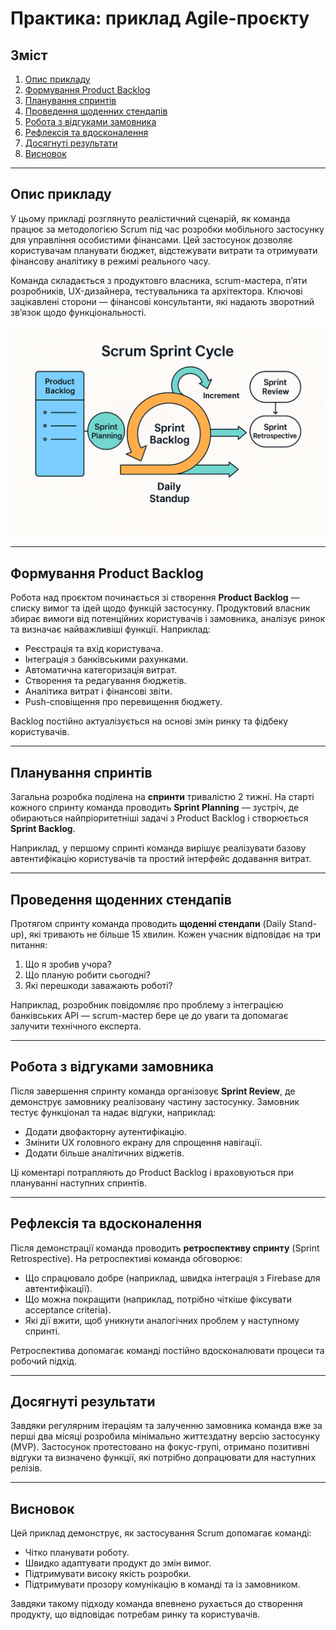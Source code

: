 # Практика: приклад Agile-проєкту

## Зміст

1. [Опис прикладу](#опис-прикладу)
2. [Формування Product Backlog](#формування-product-backlog)
3. [Планування спринтів](#планування-спринтів)
4. [Проведення щоденних стендапів](#проведення-щоденних-стендапів)
5. [Робота з відгуками замовника](#робота-з-відгуками-замовника)
6. [Рефлексія та вдосконалення](#рефлексія-та-вдосконалення)
7. [Досягнуті результати](#досягнуті-результати)
8. [Висновок](#висновок)

---

## Опис прикладу

У цьому прикладі розглянуто реалістичний сценарій, як команда працює за методологією Scrum під час розробки мобільного застосунку для управління особистими фінансами. Цей застосунок дозволяє користувачам планувати бюджет, відстежувати витрати та отримувати фінансову аналітику в режимі реального часу.

Команда складається з продуктовго власника, scrum-мастера, п’яти розробників, UX-дизайнера, тестувальника та архітектора. Ключові зацікавлені сторони — фінансові консультанти, які надають зворотний зв’язок щодо функціональності.

![Scrum sprint cycle](../assets/scrum-sprint-cycle.png)

---

## Формування Product Backlog

Робота над проєктом починається зі створення **Product Backlog** — списку вимог та ідей щодо функцій застосунку. Продуктовий власник збирає вимоги від потенційних користувачів і замовника, аналізує ринок та визначає найважливіші функції. Наприклад:

- Реєстрація та вхід користувача.
- Інтеграція з банківськими рахунками.
- Автоматична категоризація витрат.
- Створення та редагування бюджетів.
- Аналітика витрат і фінансові звіти.
- Push-сповіщення про перевищення бюджету.

Backlog постійно актуалізується на основі змін ринку та фідбеку користувачів.

---

## Планування спринтів

Загальна розробка поділена на **спринти** тривалістю 2 тижні. На старті кожного спринту команда проводить **Sprint Planning** — зустріч, де обираються найпріоритетніші задачі з Product Backlog і створюється **Sprint Backlog**.

Наприклад, у першому спринті команда вирішує реалізувати базову автентифікацію користувачів та простий інтерфейс додавання витрат.

---

## Проведення щоденних стендапів

Протягом спринту команда проводить **щоденні стендапи** (Daily Stand-up), які тривають не більше 15 хвилин. Кожен учасник відповідає на три питання:

1. Що я зробив учора?
2. Що планую робити сьогодні?
3. Які перешкоди заважають роботі?

Наприклад, розробник повідомляє про проблему з інтеграцією банківських API — scrum-мастер бере це до уваги та допомагає залучити технічного експерта.

---

## Робота з відгуками замовника

Після завершення спринту команда організовує **Sprint Review**, де демонструє замовнику реалізовану частину застосунку. Замовник тестує функціонал та надає відгуки, наприклад:

- Додати двофакторну аутентифікацію.
- Змінити UX головного екрану для спрощення навігації.
- Додати більше аналітичних віджетів.

Ці коментарі потрапляють до Product Backlog і враховуються при плануванні наступних спринтів.

---

## Рефлексія та вдосконалення

Після демонстрації команда проводить **ретроспективу спринту** (Sprint Retrospective). На ретроспективі команда обговорює:

- Що спрацювало добре (наприклад, швидка інтеграція з Firebase для автентифікації).
- Що можна покращити (наприклад, потрібно чіткіше фіксувати acceptance criteria).
- Які дії вжити, щоб уникнути аналогічних проблем у наступному спринті.

Ретроспектива допомагає команді постійно вдосконалювати процеси та робочий підхід.

---

## Досягнуті результати

Завдяки регулярним ітераціям та залученню замовника команда вже за перші два місяці розробила мінімально життєздатну версію застосунку (MVP). Застосунок протестовано на фокус-групі, отримано позитивні відгуки та визначено функції, які потрібно допрацювати для наступних релізів.

---

## Висновок

Цей приклад демонструє, як застосування Scrum допомагає команді:

- Чітко планувати роботу.
- Швидко адаптувати продукт до змін вимог.
- Підтримувати високу якість розробки.
- Підтримувати прозору комунікацію в команді та із замовником.

Завдяки такому підходу команда впевнено рухається до створення продукту, що відповідає потребам ринку та користувачів.
